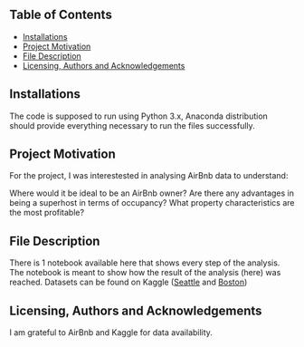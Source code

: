 ## Table of Contents
- [Installations](#installations)
- [Project Motivation](#project-motivation)
- [File Description](#file-description)
- [Licensing, Authors and Acknowledgements](#licensing--authors--and-acknowledgements)

## Installations
The code is supposed to run using Python 3.x, Anaconda distribution should provide everything necessary to run the files successfully.

## Project Motivation
For the project, I was interestested in analysing AirBnb data to understand:

Where would it be ideal to be an AirBnb owner?
Are there any advantages in being a superhost in terms of occupancy?
What property characteristics are the most profitable?

## File Description
There is 1 notebook available here that shows every step of the analysis. The notebook is meant to show how the result of the analysis (here) was reached.
Datasets can be found on Kaggle ([Seattle](kaggle.com/airbnb/seattle/data#) and [Boston](https://www.kaggle.com/airbnb/boston))

## Licensing, Authors and Acknowledgements
I am grateful to AirBnb and Kaggle for data availability.
